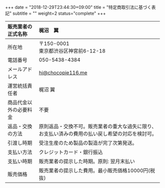 +++
date = "2018-12-29T23:44:30+09:00"
title = "特定商取引法に基づく表記"
subtitle = ""
weight=2
status="complete"
+++

|  販売業者の正式名称|  梶沼　翼  |
| :--- | :--- |
|  所在地 |  〒150-0001<br />東京都渋谷区神宮前6-12-18 |
|  電話番号 |  050-5438-4384  |
|  メールアドレス|  hi@chocopie116.me |
|  運営統括責任者|  梶沼 翼 |
|  商品代金以外の必要料金|  不要  |
|  返品・交換の方法  |  原則返品・交換不可。販売業者の重大な過失に限り、お支払い済みの費用の払い戻し希望の対応を検討可。|
|  引渡し時期  |  受注生産のため製品の製造が完了次第発送。  |
|  支払い方法  |  クレジットカード・銀行振込  |
|  支払い時期  |  販売業者の提示した時期。原則: 翌月末払い|
|  販売価格  |  販売業者の提示した費用。最小販売価格10000円(税抜)|

